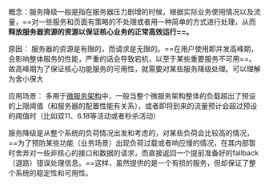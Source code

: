 概念：服务降级一般是指在服务器压力剧增的时候，根据实际业务使用情况以及流量，==对一些服务和页面有策略的不处理或者用一种简单的方式进行处理，从而**释放服务器资源的资源以保证核心业务的正常高效运行==。**

原因： 服务器的资源是有限的，而请求是无限的。==在用户使用即并发高峰期，会影响整体服务的性能，严重的话会导致宕机，以至于某些重要服务不可用==。故高峰期为了保证核心功能服务的可用性，就需要对某些服务降级处理。可以理解为舍小保大

应用场景： 多用于[微服务架构](https://zhida.zhihu.com/search?content_id=164116141&content_type=Article&match_order=1&q=%E5%BE%AE%E6%9C%8D%E5%8A%A1%E6%9E%B6%E6%9E%84&zhida_source=entity)中，一般当整个微服务架构整体的负载超出了预设的上限阈值（和服务器的配置性能有关系），或者即将到来的流量预计会超过预设的阈值时（比如双11、6.18等活动或者秒杀活动）

服务降级是从整个系统的负荷情况出发和考虑的，对某些负荷会比较高的情况，==为了预防某些功能（业务场景）出现负荷过载或者响应慢的情况，在其内部暂时舍弃对一些非核心的接口和数据的请求，而直接返回一个提前准备好的fallback（退路）错误处理信息。==这样，虽然提供的是一个有损的服务，但却保证了整个系统的稳定性和可用性。